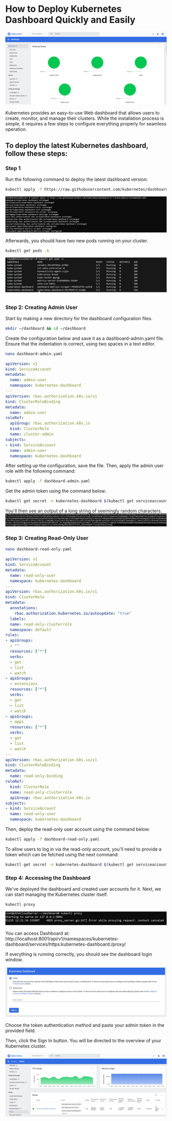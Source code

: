 # How to Deploy Kubernetes Dashboard Quickly and Easily
![alt text](images/k8-1.jpg)

Kubernetes provides an easy-to-use Web dashboard that allows users to create, monitor, and manage their clusters. While the installation process is simple, it requires a few steps to configure everything properly for seamless operation.

## To deploy the latest Kubernetes dashboard, follow these steps:

### Step 1
Run the following command to deploy the latest dashboard version:
```bash
kubectl apply -f https://raw.githubusercontent.com/kubernetes/dashboard/v2.0.0/aio/deploy/recommended.aml
```
![alt text](images/k8-2.jpg)


Afterwards, you should have two new pods running on your cluster.
```bash
kubectl get pods -A
```
![alt text](images/k83.jpg)


### Step 2: Creating Admin User
Start by making a new directory for the dashboard configuration files.
```bash
mkdir ~/dashboard && cd ~/dashboard
```

Create the configuration below and save it as a dashboard-admin.yaml file. Ensure that the indentation is correct, using two spaces in a text editor.
```bash
nano dashboard-admin.yaml
```

```yaml
apiVersion: v1
kind: ServiceAccount
metadata:
  name: admin-user
  namespace: kubernetes-dashboard
---
apiVersion: rbac.authorization.k8s.io/v1
kind: ClusterRoleBinding
metadata:
  name: admin-user
roleRef:
  apiGroup: rbac.authorization.k8s.io
  kind: ClusterRole
  name: cluster-admin
subjects:
- kind: ServiceAccount
  name: admin-user
  namespace: kubernetes-dashboard
```

After setting up the configuration, save the file. Then, apply the admin user role with the following command:
```bash
kubectl apply -f dashboard-admin.yaml
```

Get the admin token using the command below:
```bash
kubectl get secret -n kubernetes-dashboard $(kubectl get serviceaccount admin-user -n kubernetes-dashboard -o jsonpath="{.secrets[0].name}") -o jsonpath="{.data.token}" | base64 --decode
```

You'll then see an output of a long string of seemingly random characters.
![alt text](images/k84.jpg)


### Step 3: Creating Read-Only User
```bash
nano dashboard-read-only.yaml
```

```yaml
apiVersion: v1
kind: ServiceAccount
metadata:
  name: read-only-user
  namespace: kubernetes-dashboard
---
apiVersion: rbac.authorization.k8s.io/v1
kind: ClusterRole
metadata:
  annotations:
    rbac.authorization.kubernetes.io/autoupdate: "true"
  labels:
  name: read-only-clusterrole
  namespace: default
rules:
- apiGroups:
  - ""
  resources: ["*"]
  verbs:
  - get
  - list
  - watch
- apiGroups:
  - extensions
  resources: ["*"]
  verbs:
  - get
  - list
  - watch
- apiGroups:
  - apps
  resources: ["*"]
  verbs:
  - get
  - list
  - watch
---
apiVersion: rbac.authorization.k8s.io/v1
kind: ClusterRoleBinding
metadata:
  name: read-only-binding
roleRef:
  kind: ClusterRole
  name: read-only-clusterrole
  apiGroup: rbac.authorization.k8s.io
subjects:
- kind: ServiceAccount
  name: read-only-user
  namespace: kubernetes-dashboard
```

Then, deploy the read-only user account using the command below:
```bash
kubectl apply -f dashboard-read-only.yaml
```

To allow users to log in via the read-only account, you'll need to provide a token which can be fetched using the next command:
```bash
kubectl get secret -n kubernetes-dashboard $(kubectl get serviceaccount read-only-user -n kubernetes-dashboard -o jsonpath="{.secrets[0].name}") -o jsonpath="{.data.token}" | base64 --decode
```

### Step 4: Accessing the Dashboard
We've deployed the dashboard and created user accounts for it. Next, we can start managing the Kubernetes cluster itself.
```bash
kubectl proxy
```
![alt text](images/k8-5.png)



You can access Dashboard at:
http://localhost:8001/api/v1/namespaces/kubernetes-dashboard/services/https:kubernetes-dashboard:/proxy/

If everything is running correctly, you should see the dashboard login window.

![alt text](images/k85.jpg)

Choose the token authentication method and paste your admin token in the provided field.

Then, click the Sign In button. You will be directed to the overview of your Kubernetes cluster.

![alt text](images/k86.jpg)
